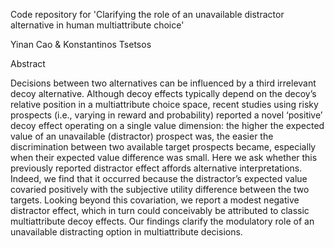 Code repository for 'Clarifying the role of an unavailable distractor alternative in human multiattribute choice'

Yinan Cao & Konstantinos Tsetsos

Abstract

Decisions between two alternatives can be influenced by a third irrelevant decoy alternative. Although decoy effects typically depend on the decoy’s relative position in a multiattribute choice space, recent studies using risky prospects (i.e., varying in reward and probability) reported a novel ‘positive’ decoy effect operating on a single value dimension: the higher the expected value of an unavailable (distractor) prospect was, the easier the discrimination between two available target prospects became, especially when their expected value difference was small. Here we ask whether this previously reported distractor effect affords alternative interpretations. Indeed, we find that it occurred because the distractor’s expected value covaried positively with the subjective utility difference between the two targets. Looking beyond this covariation, we report a modest negative distractor effect, which in turn could conceivably be attributed to classic multiattribute decoy effects. Our findings clarify the modulatory role of an unavailable distracting option in multiattribute decisions.

